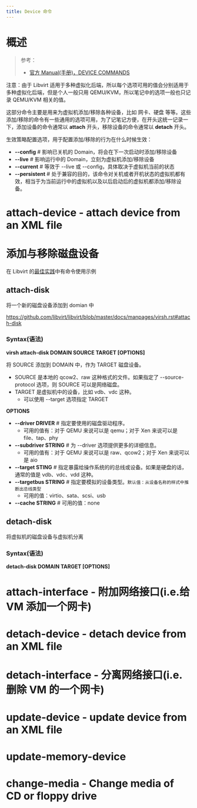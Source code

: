 ```yaml
---
title: Device 命令
---
```


# 概述

> 参考：
>
> - [官方 Manual(手册)，DEVICE COMMANDS](https://github.com/libvirt/libvirt/blob/master/docs/manpages/virsh.rst#device-commands)

注意：由于 Libvirt 适用于多种虚拟化后端，所以每个选项可用的值会分别适用于多种虚拟化后端，但是个人一般只用 QEMU/KVM，所以笔记中的选项一般也只记录 QEMU/KVM 相关的值。

这部分命令主要是用来为虚拟机添加/移除各种设备，比如 网卡、硬盘 等等。这些添加/移除的命令有一些通用的选项可用，为了记笔记方便，在开头这统一记录一下，添加设备的命令通常以 **attach** 开头，移除设备的命令通常以 **detach** 开头。

生效策略配置选项，用于配置添加/移除的行为在什么时候生效：

  - **--config** # 影响已关机的 Domain，将会在下一次启动时添加/移除设备
  - **--live** # 影响运行中的 Domain，立刻为虚拟机添加/移除设备
  - **--current** # 等效于 --live 或 --config，具体取决于虚拟机当前的状态
  - **--persistent** # 处于兼容的目的，该命令对关机或者开机状态的虚拟机都有效，相当于为当前运行中的虚拟机以及以后启动后的虚拟机都添加/移除设备。

# attach-device - attach device from an XML file

# 添加与移除磁盘设备

在 Libvirt 的[最佳实践](/docs/10.云原生/1.2.实现虚拟化的工具/虚拟化管理/Libvirt/最佳实践.md)中有命令使用示例

## attach-disk

将一个新的磁盘设备添加到 domian 中

https://github.com/libvirt/libvirt/blob/master/docs/manpages/virsh.rst#attach-disk

### Syntax(语法)

**virsh attach-disk DOMAIN SOURCE TARGET [OPTIONS]**

将 SOURCE 添加到 DOMAIN 中，作为 TARGET 磁盘设备。

- SOURCE 是本地的 qcow2、raw 这种格式的文件。如果指定了 --source-protocol 选项，则 SOURCE 可以是网络磁盘。
- TARGET 是虚拟机中的设备，比如 vdb、vdc 这种。
  - 可以使用 --target 选项指定 TARGET

**OPTIONS**

- **--driver DRIVER** # 指定要使用的磁盘驱动程序。
  - 可用的值有：对于 QEMU 来说可以是 qemu；对于 Xen 来说可以是 file、tap、phy
- **--subdriver STRING** # 为 --driver 选项提供更多的详细信息。
  - 可用的值有：对于 QEMU 来说可以是 raw、qcow2；对于 Xen 来说可以是 aio
- **--target STING** # 指定暴露给操作系统的的总线或设备。如果是硬盘的话，通常的值是 vdb、vdc、vdd 这种。
- **--targetbus STRING** # 指定要模拟的设备类型。`默认值：从设备名称的样式中推断出总线类型`
  - 可用的值：virtio、sata、scsi、usb
- **--cache STRING** # 可用的值：none

## detach-disk

将虚拟机的磁盘设备与虚拟机分离

### Syntax(语法)

**detach-disk DOMAIN TARGET [OPTIONS]**

# attach-interface - 附加网络接口(i.e.给 VM 添加一个网卡)

# detach-device - detach device from an XML file

# detach-interface - 分离网络接口(i.e.删除 VM 的一个网卡)

# update-device - update device from an XML file

# update-memory-device

# change-media - Change media of CD or floppy drive
